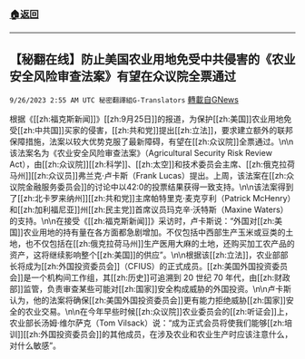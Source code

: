 ###  [:house:返回](README.md)
---


## 【秘翻在线】防止美国农业用地免受中共侵害的《农业安全风险审查法案》有望在众议院全票通过
`9/26/2023 2:55 AM UTC 秘密翻譯組G-Translators` [轉載自GNews](https://gnews.org/articles/1740747)

根据《[[zh:福克斯新闻]]》[[zh:9月25日]]的报道，为保护[[zh:美国]]农业用地免受[[zh:中共国]]买家的侵害，[[zh:共和党]]提出[[zh:立法]]，要求建立额外的联邦保障措施，法案以较大优势克服了最新障碍，有望在[[zh:众议院]]全票通过。\n\n该法案名为《农业安全风险审查法案》（Agricultural Security Risk Review Act），由[[zh:众议院]][[zh:科学]]、[[zh:太空]]和技术委员会主席、[[zh:俄克拉荷马州]][[zh:众议员]]弗兰克·卢卡斯（Frank Lucas）提出。上周，该法案在[[zh:众议院金融服务委员会]]的讨论中以42:0的投票结果获得一致支持。\n\n该法案得到了[[zh:北卡罗来纳州]][[zh:共和党]]主席帕特里克·麦克亨利（Patrick McHenry）和[[zh:加利福尼亚]]州[[zh:民主党]]首席议员玛克辛·沃特斯（Maxine Waters）的支持。\n\n在接受《[[zh:福克斯新闻]]》采访时，卢卡斯说：“外国对[[zh:美国]]农业用地的持有量在各方面都急剧增加。不仅包括中西部生产玉米或豆类的土地，也不仅包括在[[zh:俄克拉荷马州]]生产医用大麻的土地，还购买加工农产品的资产，这将继续影响整个[[zh:美国]]的供应”。\n\n根据该[[zh:立法]]，农业部部长将成为[[zh:外国投资委员会]]（CFIUS）的正式成员。[[zh:美国外国投资委员会]]是一个机构间工作组，其[[zh:历史]]可追溯到 20 世纪 70 年代，由[[zh:财政部]]监管，负责审查某些可能对[[zh:国家]]安全构成威胁的外国投资。\n\n卢卡斯认为，他的法案将确保[[zh:美国外国投资委员会]]更有能力拒绝威胁[[zh:国家]]安全的农业交易。\n\n在今年早些时候[[zh:众议院]]农业委员会的[[zh:听证会]]上，农业部长汤姆·维尔萨克（Tom Vilsack）说：“成为正式会员将使我们能够[[zh:培训]][[zh:外国投资委员会]]的其他成员，在涉及农业和农业生产时应该注意什么，对什么敏感”。
